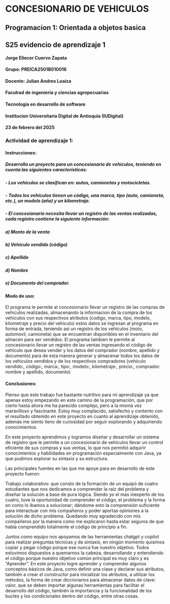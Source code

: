 # CONCESIONARIO DE VEHICULOS
## Programacion 1: Orientada a objetos basica
## S25 evidencio de aprendizaje 1


#### Jorge Eliecer Cuervo Zapata
#### Grupo: PREICA2501B010016
#### Docente: Julian Andres Loaiza
#### Faculrad de ingenieria y ciencias agropecuarias
#### Tecnologia en desarrollo de software
#### Institucion Universitaria Digital de Antioquia (IUDigital)
#### 23 de febrero del 2025

### Actividad de aprendizaje 1:
#### Instrucciones:
##### Desarrolla un proyecto para un concesionario de vehículos, teniendo en cuenta las siguientes características:
##### - Los vehículos se clasifican en: autos, camionetas y motocicletas.
##### - Todos los vehículos tienen un código, una marca, tipo (auto, camioneta, etc.), un modelo (año) y un kilometraje.
##### - El concesionario necesita llevar un registro de las ventas realizadas, cada registro contiene la siguiente información:
##### a) Monto de la venta
##### b) Vehículo vendido (código)
##### c) Apellido
##### d) Nombre
##### e) Documento del comprador.

#### Modo de uso:
<p>
El programa le permite al concesionario llevar un registro de las compras de vehiculos realizadas, almacenando la informacion de la compra de los vehiculos con sus respectivos atributos (codigo, marca, tipo, modelo, kilometraje y precio del vehiculo) estos datos se ingresan al programa en forma de entrada, teniendo asi un registro de los vehiculos (moto, automovil, camioneta) que se encuentran disponibles en el inventario del almacen para ser vendidos.
El programa tambien le permite al concesionario llevar un registro de las ventas ingresando el código de vehículo que desea vender y los datos del comprador (nombre, apellido y documento) para de esta manera generar y almacenar todos los datos de los vehiculos vendidos y de los respectivos compradores (vehiculo vendido:, código:, marca:, tipo:, modelo:, kilometraje:, precio:, comprador: nombre y apellido, documento)
</p>

#### Conclusiones:
     
<p>
Pienso que este trabajo fue bastante nutritivo para mi aprendizaje ya que apenas estoy empezando en este camino de la programación, que por cierto hasta ahora me ha parecido complejo, pero a la misma vez maravilloso y fascinante. Estoy muy complacido, satisfecho y contento con el resultado obtenido en este proyecto en cuanto al aprendizaje obtenido, además me siento lleno de curiosidad por seguir explorando y adquiriendo conocimientos.</p>
<p>
En este proyecto aprendimos y logramos diseñar y desarrollar un sistema de registro que le permite a un concesionario de vehículos llevar un control eficiente de sus compras y sus ventas, lo que nos permitió adquirir conocimientos y habilidades en programación especialmente con Java, ya que pudimos explorar su sintaxis y su estructura. </p>
<p>
Las principales fuentes en las que me apoye para en desarrollo de este proyecto fueron: </p>
<p>
Trabajo colaborativo: que consto de la formación de un equipó de cuatro estudiantes que nos dedicamos a comprender la raíz del problema y diseñar la solución a base de pura lógica. Siendo yo el más inexperto de los cuatro, tuve la oportunidad de comprender el código, el problema y la forma en como lo íbamos a solucionar; dándome esto la comprensión suficiente para interactuar con mis compañeros y poder aportas opiniones a la solución de dicho problema. Quedando muy agradecido con mis compañeros por la manera como me explicaron hasta estar seguros de que había comprendido totalmente el código de principio a fin.</p>
<p>
Juntos como equipo nos apoyamos de las herramientas chatgpt y copilot para realizar preguntas técnicas y de sintaxis, en ningún momento quisimos copiar y pegar código porque ese nunca fue nuestro objetivo. Todos estuvimos dispuestos a quemarnos la cabeza, desarrollando y entendiendo el código porque nuestro objetivo común principal es muy claro y es “Aprender”.
En este proyecto logre aprender y comprender algunos conceptos básicos de Java, como definir una clase y declarar sus atributos, también a crear el constructor para inicializar los atributos, a utilizar los métodos, la forma de crear diccionarios para almacenar datos de clave: valor, que se deben importar algunas herramientas para facilitar el desarrollo del código, también la importancia y la funcionalidad de los bucles y los condicionales dentro del código, entre otras cosas.   
</p>










